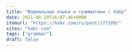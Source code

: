 ```yaml
---
title: "Формальные языки и грамматики / Хабр"
date: 2021-08-29T16:07:46+0000
itemurl: "https://habr.com/ru/post/177109/"
sites: "habr.com"
tags: ["grammar"]
draft: false
---
```

